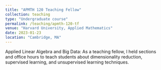 ```yaml
---
title: "APMTH 120 Teaching Fellow"
collection: teaching
type: "Undergraduate course"
permalink: /teaching/apmth-120-tf
venue: "Harvard University, Applied Mathematics"
date: 2023-01-23
location: "Cambridge, MA"
---
```


Applied Linear Algebra and Big Data: As a teaching fellow, I held sections and office hours to teach students about dimensionality reduction, supervised learning, and unsupervised learning techniques.